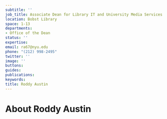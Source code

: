 ```yaml
---
subtitle: ''
job_title: Associate Dean for Library IT and University Media Services
location: Bobst Library
space: 1-13
departments:
- Office of the Dean
status: ''
expertise: 
email: ra67@nyu.edu
phone: "(212) 998-2495"
twitter: ''
image: ''
buttons: 
guides: 
publications: 
keywords: 
title: Roddy Austin
---
```


# About Roddy Austin